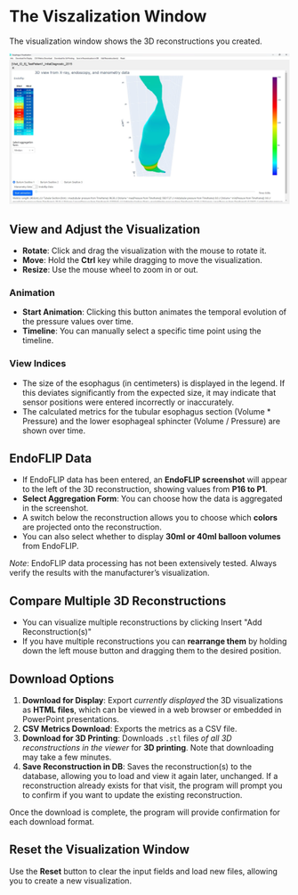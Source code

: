 # The Viszalization Window

The visualization window shows the 3D reconstructions you created.

![Visualization Window](./manual_images/visualization_window.jpg)

## View and Adjust the Visualization

- **Rotate**: Click and drag the visualization with the mouse to rotate it.
- **Move**: Hold the **Ctrl** key while dragging to move the visualization.
- **Resize**: Use the mouse wheel to zoom in or out.

### Animation

- **Start Animation**: Clicking this button animates the temporal evolution of the pressure values over time.
- **Timeline**: You can manually select a specific time point using the timeline.

### View Indices

- The size of the esophagus (in centimeters) is displayed in the legend. If this deviates significantly from the expected size, it may indicate that sensor positions were entered incorrectly or inaccurately.
- The calculated metrics for the tubular esophagus section (Volume * Pressure) and the lower esophageal sphincter (Volume / Pressure) are shown over time.

## EndoFLIP Data

- If EndoFLIP data has been entered, an **EndoFLIP screenshot** will appear to the left of the 3D reconstruction, showing values from **P16 to P1**.
- **Select Aggregation Form**: You can choose how the data is aggregated in the screenshot.
- A switch below the reconstruction allows you to choose which **colors** are projected onto the reconstruction.
- You can also select whether to display **30ml or 40ml balloon volumes** from EndoFLIP.
  
*Note*: EndoFLIP data processing has not been extensively tested. Always verify the results with the manufacturer’s visualization.

## Compare Multiple 3D Reconstructions

- You can visualize multiple reconstructions by clicking Insert "Add Reconstruction(s)"
- If you have multiple reconstructions you can **rearrange them** by holding down the left mouse button and dragging them to the desired position.

## Download Options

1. **Download for Display**: Export *currently displayed* the 3D visualizations as **HTML files**, which can be viewed in a web browser or embedded in PowerPoint presentations.
2. **CSV Metrics Download**: Exports the metrics as a CSV file.
3. **Download for 3D Printing**: Downloads `.stl` files *of all 3D reconstructions in the viewer* for **3D printing**. Note that downloading may take a few minutes.
4. **Save Reconstruction in DB**: Saves the reconstruction(s) to the database, allowing you to load and view it again later, unchanged.  If a reconstruction already exists for that visit, the program will prompt you to confirm if you want to update the existing reconstruction.

Once the download is complete, the program will provide confirmation for each download format.

## Reset the Visualization Window

Use the **Reset** button to clear the input fields and load new files, allowing you to create a new visualization.
